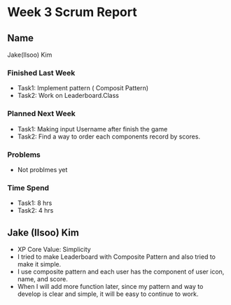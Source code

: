 # Week 3 Scrum Report

## Name
Jake(Ilsoo) Kim

### Finished Last Week 
- Task1: Implement pattern ( Composit Pattern)
- Task2: Work on Leaderboard.Class

### Planned Next Week 
- Task1: Making input Username after finish the game
- Task2: Find a way to order each components record by scores.

### Problems
- Not problmes yet

### Time Spend
- Task1: 8 hrs
- Task2: 4 hrs

## Jake (Ilsoo) Kim
- XP Core Value: Simplicity
- I tried to make Leaderboard with Composite Pattern and also tried to make it simple.
- I use composite pattern and each user has the component of user icon, name, and score. 
- When I will add more function later, since my pattern and way to develop is clear and simple, it will be easy to continue to work. 
